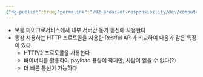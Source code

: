 ```yaml
---
{"dg-publish":true,"permalink":"/02-areas-of-responsibility/dev/computer-science-and-tech-basic/g-rpc/","tags":["dev","request","url","endpoint","통신","api"],"noteIcon":""}
---
```


- 보통 마이크로서비스에서 내부 서버간 동기 통신에 사용한다
- 통상 사용하는 HTTP 프로토콜을 사용한 Restful API과 비교하여 다음과 같은 특징이 있다.
	- HTTP/2 프로토콜을 사용한다
	- 바이너리를 활용하여 payload 용량이 작지만, 사람이 읽을 수 없다(?)
	- 더 빠른 통신이 가능하다